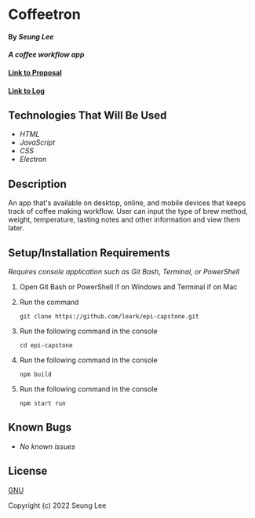 # Coffeetron

#### By _Seung Lee_

#### _A coffee workflow app_

#### [Link to Proposal](/proposal.md)
#### [Link to Log](/log.md)

## Technologies That Will Be Used

* _HTML_
* _JavaScript_
* _CSS_
* _Electron_

## Description

An app that's available on desktop, online, and mobile devices that keeps track of coffee making workflow. User can input the type of brew method, weight, temperature, tasting notes and other information and view them later.

## Setup/Installation Requirements
_Requires console application such as Git Bash, Terminal, or PowerShell_

1. Open Git Bash or PowerShell if on Windows and Terminal if on Mac
2. Run the command

    ``git clone https://github.com/leark/epi-capstone.git``

3. Run the following command in the console

    ``cd epi-capstone``

4. Run the following command in the console

    ``npm build``

5. Run the following command in the console

    ``npm start run``

## Known Bugs

* _No known issues_

## License

[GNU](/LICENSE)

Copyright (c) 2022 Seung Lee
